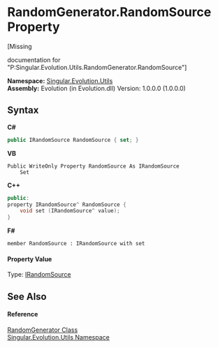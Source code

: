 # RandomGenerator.RandomSource Property 
 

\[Missing <summary> documentation for "P:Singular.Evolution.Utils.RandomGenerator.RandomSource"\]

**Namespace:**&nbsp;<a href="bb7b030e-87d6-8095-f2c6-b0b821b0d323">Singular.Evolution.Utils</a><br />**Assembly:**&nbsp;Evolution (in Evolution.dll) Version: 1.0.0.0 (1.0.0.0)

## Syntax

**C#**<br />
``` C#
public IRandomSource RandomSource { set; }
```

**VB**<br />
``` VB
Public WriteOnly Property RandomSource As IRandomSource
	Set
```

**C++**<br />
``` C++
public:
property IRandomSource^ RandomSource {
	void set (IRandomSource^ value);
}
```

**F#**<br />
``` F#
member RandomSource : IRandomSource with set

```


#### Property Value
Type: <a href="a0204962-298c-bff9-ed42-e9b55afad042">IRandomSource</a>

## See Also


#### Reference
<a href="0a7f0aa3-9689-dee5-3781-57ec96d060c4">RandomGenerator Class</a><br /><a href="bb7b030e-87d6-8095-f2c6-b0b821b0d323">Singular.Evolution.Utils Namespace</a><br />